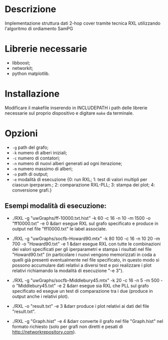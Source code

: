 # Descrizione
Implementazione struttura dati 2-hop cover tramite tecnica RXL utilizzando l'algoritmo di ordiamento SamPG 

# Librerie necessarie
 - libboost;
 - networkit;
 - python matplotlib.
 
 # Installazione
 
 Modificare il makefile inserendo in INCLUDEPATH i path delle librerie necessarie sul proprio dispositivo e digitare ``` make ``` da terminale.
 
 # Opzioni
 
 - ``` -g ``` path del grafo;
 - ``` -k ``` numero di alberi iniziali;
 - ``` -c ``` numero di contatori;
 - ``` -n ``` numero di nuovi alberi generati ad ogni iterazione;
 - ``` -m ``` numero massimo di alberi;
 - ``` -o ``` path di output;
 - ``` -e ``` modalità di esecuzione {0: run RXL; 
                                      1: test di valori multipli per ciascun iperparam.; 
                                      2: comparazione RXL-PLL; 
                                      3: stampa dei plot;
                                      4: conversione grafi.}

## Esempi modalità di esecuzione:

-  ./RXL -g "uwGraphs/ff-10000.txt.hist" -k 60 -c 16 -n 10 -m 1500 -o "ff10000.txt" -e 0  &darr  esegue RXL sul grafo   specificato e produce in output nel file "ff10000.txt" le label associate.

- ./RXL -g "uwGraphs/socfb-Howard90.mtx" -k 80 100 -c 16 -n 10 20 -m 700 -o "Howard90.txt" -e 1 &darr esegue RXL con tutte le combinazioni dei valori specificati per gli iperparametri e stampa i risultati nel file "Howard90.txt" (in particolare i nuovi vengono memorizzati in coda a quelli già presenti eventualmente nel file specificato, in questo modo si possono accumulare dati relativi a diversi test e poi realizzare i plot relativi richiamando la modalità di esecuzione "-e 3").

- ./RXL -g "uwGraphs/socfb-Middlebury45.mtx" -k 20 -c 16 -n 5 -m 500 -o "Middlebury45.txt" -e 2 &darr esegue sia RXL che PLL sul grafo specificato ed esegue un test di comparazione tra i due (produce in output anche i relativi plot).

- ./RXL -o "result.txt" -e 3 &darr produce i plot relativi ai dati del file "result.txt".

- ./RXL -g "Graph.hist" -e 4 &darr converte il grafo nel file "Graph.hist" nel formato richiesto (solo per grafi non diretti e pesati di http://networkrepository.com).   
                                      

